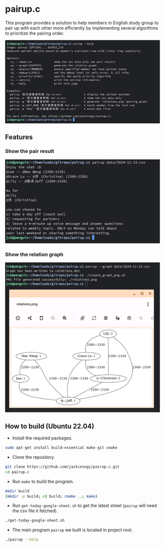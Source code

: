 # pairup.c
This program provides a solution to help members in English study group to pair up with each other more efficiently by implementing several algorithms to prioritize the pairing order.

![Thumbnail](./img/thumbnail.png)

## Features
### Show the pair result

![](./img/result.png)

### Show the relation graph

![](./img/graph.png)

## How to build (Ubuntu 22.04)

- Install the required packages.
```bash
sudo apt-get install build-essential make git cmake
```

- Clone the repository.
```bash
git clone https://github.com/jackiesogi/pairup.c.git
cd pairup.c
```

- Run `make` to build the program.
```bash
mkdir build
(mkdir -p build; cd build; cmake ..; make)
```

- Run `get-today-google-sheet.sh` to get the latest sheet (`pairup` will need the csv file it fetched).
```bash
./get-today-google-sheet.sh
```

- The main program `pairup` we built is located in project root.
```bash
./pairup --help
```
